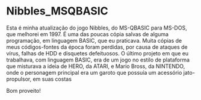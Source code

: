 # Nibbles_MSQBASIC

Esta é minha atualização do jogo Nibbles, do MS-QBASIC para MS-DOS, que melhorei em 1997.
É uma das poucas cópia salvas de alguma programação, em linguagem BASIC, que eu praticava.
Muita cópias de meus códigos-fontes da época foram perdidas, por causa de ataques de vírus, falhas de HDD e disquetes defeituosos. O último projeto em que eu trabalhava, com linguagem BASIC, era de um jogo no estilo de plataforma que misturava a ideia de HERO, da ATARI, e Mario Bross, da NINTENDO, onde o personagem principal era um garoto que possuía um acessório jato-propulsor, em suas costas

Bom proveito!

